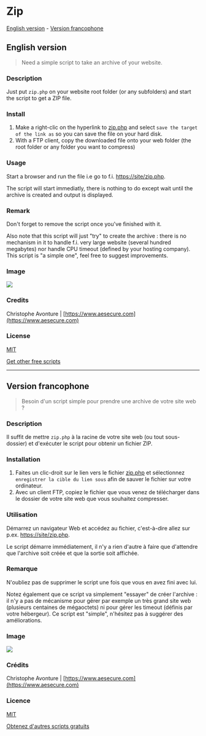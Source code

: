# Zip

[English version](#english-version) - [Version francophone](#version-francophone)

## English version

> Need a simple script to take an archive of your website.

### Description

Just put `zip.php` on your website root folder (or any subfolders) and start the script to get a ZIP file.

### Install

1. Make a right-clic on the hyperlink to [zip.php](https://raw.githubusercontent.com/cavo789/joomla_free/master/src/zip/zip.php) and select `save the target of the link as` so you can save the file on your hard disk.
2. With a FTP client, copy the downloaded file onto your web folder (the root folder or any folder you want to compress)

### Usage

Start a browser and run the file i.e go to f.i. [https://site/zip.php](https://site/zip.php).

The script will start immediatly, there is nothing to do except wait until the archive is created and output is displayed.

### Remark

Don't forget to remove the script once you've finished with it.

Also note that this script will just "try" to create the archive : there is no mechanism in it to handle f.i. very large website (several hundred megabytes) nor handle CPU timeout (defined by your hosting company). This script is "a simple one", feel free to suggest improvements.

### Image

<img src="https://github.com/cavo789/joomla_free/blob/master/src/zip/result.png" />

### Credits

Christophe Avonture | [https://www.aesecure.com](https://www.aesecure.com)

### License

[MIT](LICENSE)

[Get other free scripts](https://github.com/cavo789/joomla_free)

---

## Version francophone

> Besoin d'un script simple pour prendre une archive de votre site web ?

### Description

Il suffit de mettre `zip.php` à la racine de votre site web (ou tout sous-dossier) et d'exécuter le script pour obtenir un fichier ZIP.

### Installation

1. Faites un clic-droit sur le lien vers le fichier [zip.php](https://raw.githubusercontent.com/cavo789/joomla_free/master/src/zip/zip.php) et sélectionnez `enregistrer la cible du lien sous` afin de sauver le fichier sur votre ordinateur.
2. Avec un client FTP, copiez le fichier que vous venez de télécharger dans le dossier de votre site web que vous souhaitez compresser.

### Utilisation

Démarrez un navigateur Web et accédez au fichier, c'est-à-dire allez sur p.ex. [https://site/zip.php](https://site/zip.php).

Le script démarre immédiatement, il n'y a rien d'autre à faire que d'attendre que l'archive soit créée et que la sortie soit affichée.

### Remarque

N'oubliez pas de supprimer le script une fois que vous en avez fini avec lui.

Notez également que ce script va simplement "essayer" de créer l'archive : il n'y a pas de mécanisme pour gérer par exemple un très grand site web (plusieurs centaines de mégaoctets) ni pour gérer les timeout (définis par votre hébergeur). Ce script est "simple", n'hésitez pas à suggérer des améliorations.

### Image

<img src="https://github.com/cavo789/joomla_free/blob/master/src/src/zip/result.png" />

### Crédits

Christophe Avonture | [https://www.aesecure.com](https://www.aesecure.com)

### Licence

[MIT](LICENSE)

[Obtenez d'autres scripts gratuits](https://github.com/cavo789/joomla_free)
